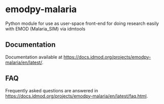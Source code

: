 # emodpy-malaria
Python module for use as user-space front-end for doing research easily with EMOD (Malaria_SIM) via idmtools

## Documentation

Documentation available at https://docs.idmod.org/projects/emodpy-malaria/en/latest/.

## FAQ

Frequently asked questions are answered in https://docs.idmod.org/projects/emodpy-malaria/en/latest/faq.html.

